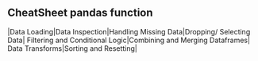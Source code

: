 ## CheatSheet pandas function


|Data Loading|Data Inspection|Handling Missing Data|Dropping/ Selecting Data| Filtering and Conditional Logic|Combining and Merging Dataframes| Data Transforms|Sorting and Resetting|
